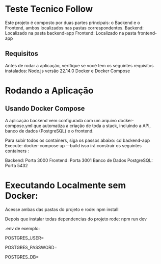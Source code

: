 # **Teste Tecnico Follow**

Este projeto é composto por duas partes principais: o Backend e o Frontend, ambos localizados nas pastas correspondentes.
Backend: Localizado na pasta backend-app
Frontend: Localizado na pasta frontend-app

## **Requisitos**

Antes de rodar a aplicação, verifique se você tem os seguintes requisitos instalados:
Node.js versão 22.14.0
Docker e Docker Compose

# **Rodando a Aplicação**

## **Usando Docker Compose**

A aplicação backend vem configurada com um arquivo docker-compose.yml que automatiza a criação de toda a stack, incluindo a API, banco de dados (PostgreSQL) e o frontend.

Para subir todos os containers, siga os passos abaixo:
cd backend-app
Execute:
docker-compose up --build
isso irá construir os seguintes containers : 

Backend: Porta 3000
Frontend: Porta 3001
Banco de Dados PostgreSQL: Porta 5432

# **Executando Localmente sem Docker**:
Acesse ambas das pastas do projeto e rode:
npm install

Depois que instalar todas dependencias do projeto rode: 
npm run dev

.env de exemplo:

POSTGRES_USER=

POSTGRES_PASSWORD=

POSTGRES_DB=
